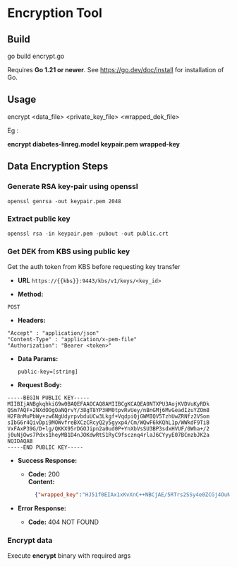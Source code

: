 # Encryption Tool 

## Build

go build encrypt.go

Requires **Go 1.21 or newer**. See https://go.dev/doc/install for installation of Go.

## Usage

encrypt <data_file> <private_key_file> <wrapped_dek_file>

Eg : 

**encrypt diabetes-linreg.model keypair.pem wrapped-key**

## Data Encryption Steps

### Generate RSA key-pair using openssl

`openssl genrsa -out keypair.pem 2048`
  
### Extract public key

`openssl rsa -in keypair.pem -pubout -out public.crt`

### Get DEK from KBS using public key
Get the auth token from KBS before requesting key transfer

* **URL**
`https://{{kbs}}:9443/kbs/v1/keys/<key_id>`

* **Method:**

`POST`

* **Headers:**

`"Accept" : "application/json"` <br>
`"Content-Type" : "application/x-pem-file"` <br>
`"Authorization": "Bearer <token>"`

* **Data Params:**

  `public-key=[string]`
  
* **Request Body:**
```
-----BEGIN PUBLIC KEY-----
MIIBIjANBgkqhkiG9w0BAQEFAAOCAQ8AMIIBCgKCAQEA0NTXPU3AojKVDVuKyRDk
QSm7AQF+2NXdOOgOaNQrvY/38gT8YP3HM0tpvRvUey/nBnGMj6MvGeadIzuYZOm8
H2F8nMuPbWy+zw6NgUdyrpvbduUCw3Lkgf+VqdpiQjGWMIQV5TzhUwZRNfz2VSom
sIbG6r4QivDpi9MOWvfreBXCzCRcyQ2y5gyxp4/Cm/WQwF6kKQhL1p/WWkdF9TiB
VxFAxP39G/D+lg/QKKX95rDGOJipn2a0ud0P+YnXbVsSU3BP3sdxHVUF/0Wha+/2
j0uNjOws7Pdxs1heyMB1D4nJOKdwRtS1RyC9fscznq4rlaJ6CYyyE07BCmzbJK2a
NQIDAQAB
-----END PUBLIC KEY-----
```

* **Success Response:**
  * **Code:** 200 <br>
    **Content:**
    ``` json
      {"wrapped_key":"HJ51f0EIAx1xKvXnC++NBCjAE/5RTrs2SSy4e0ZCGj4OuNACRqSkxNG5VSmiLzbp50ONCHUZC9/Opdu8xfx8k1yvzAFf+rTZUKWKGgc52td4oD85oPbWU3Dh9+8C+eCe/n0GyzM9FLRyWp+ykLJYDX51+6s/3V4wDwujdvMNGCcYR/2rrprmzZ/DAvNTej1P7Qz7lkIRnHM0znlk3XfVITpq2WqgUkz9PZOzOmgdqQ2drTvVQvCs3Dw8M7pi4LNEld4vdRD1JY599A13EOef0q+2/Op9XVX4qYUa7dlN7K/c0Fgj00dbwxNKHa2JI2B8TvJiA1su9+Yb1gWgNyaHHw=="}
    ```

* **Error Response:**
  * **Code:** 404 NOT FOUND <br />

### Encrypt data
Execute **encrypt** binary with required args